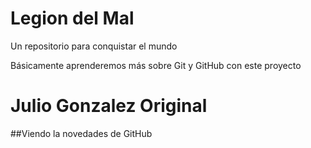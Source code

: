 # Legion del Mal
Un repositorio para conquistar el mundo

Básicamente aprenderemos más sobre Git y GitHub con este proyecto

# Julio Gonzalez Original



##Viendo la novedades de  GitHub
